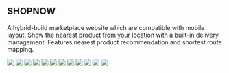 ## SHOPNOW
A hybrid-build marketplace website which are compatible with mobile layout. Show the nearest product from your location with a built-in delivery management. Features nearest product recommendation and shortest route mapping.

<img src="https://img.shields.io/static/v1?label=&message=Javascript&color=F7DF1E&logo=javascript&logoColor=black" /> <img src="https://img.shields.io/static/v1?label=&message=jQuery&color=0769AD&logo=jquery&logoColor=white" /> <img src="https://img.shields.io/static/v1?label=&message=NPM&color=CB3837&logo=npm&logoColor=white" /> <img src="https://img.shields.io/static/v1?label=&message=Composer&color=885630&logo=composer&logoColor=white" /> <img src="https://img.shields.io/static/v1?label=&message=Webpack&color=8DD6F9&logo=webpack&logoColor=black" /> <img src="https://img.shields.io/static/v1?label=&message=Laravel&color=FF2D20&logo=laravel&logoColor=white" /> <img src="https://img.shields.io/static/v1?label=&message=PHP&color=777BB4&logo=php&logoColor=white" /> <img src="https://img.shields.io/static/v1?label=&message=MySQL&color=4479A1&logo=mysql&logoColor=white" /> <img src="https://img.shields.io/static/v1?label=&message=Bootstrap&color=7952B3&logo=bootstrap&logoColor=white" /> <img src="https://img.shields.io/static/v1?label=&message=Pusher&color=300D4F&logo=pusher&logoColor=white" /> <img src="https://img.shields.io/static/v1?label=&message=Leaflet&color=199900&logo=leaflet&logoColor=white" /> <img src="https://img.shields.io/static/v1?label=&message=OpenStreetMap&color=7EBC6F&logo=openstreetmap&logoColor=white" /> 
